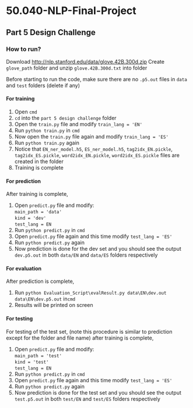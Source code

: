 # 50.040-NLP-Final-Project



## Part 5 Design Challenge
### How to run?

Download http://nlp.stanford.edu/data/glove.42B.300d.zip 
Create `glove_path` folder and unzip `glove.42B.300d.txt` into folder 

Before starting to run the code, make sure there are no `.p5.out` files in `data` and `test` folders (delete if any)

#### For training 
1. Open `cmd` 
2. `cd` into the `part 5 design challenge` folder
3. Open the `train.py` file and modify `train_lang = 'EN'` 
4. Run `python train.py` in `cmd`
5. Now open the `train.py` file again and modify `train_lang = 'ES'`
6. Run `python train.py` again
7. Notice that `EN_ner_model.h5`, `ES_ner_model.h5`, `tag2idx_EN.pickle`, `tag2idx_ES.pickle`, `word2idx_EN.pickle`, `word2idx_ES.pickle` files are created in the folder
8. Training is complete

#### For prediction
After training is complete, 
1. Open `predict.py` file and modify:\
 `main_path = 'data'`\
 `kind = 'dev'`\
 `test_lang = EN`
 2. Run `python predict.py` in `cmd`
 3. Open `predict.py` file again and this time modify `test_lang = 'ES'`
 4. Run `python predict.py` again
 5. Now prediction is done for the dev set and you should see the output `dev.p5.out` in both `data/EN` and `data/ES` folders respectively
 
 #### For evaluation
 After prediction is complete,
 1. Run `python Evaluation_Script\evalResult.py data\EN\dev.out data\EN\dev.p5.out` in`cmd`
 2. Results will be printed on screen
 
 #### For testing
 For testing of the test set, (note this procedure is similar to prediction except for the folder and file name) 
 after training is complete,
 1. Open `predict.py` file and modify:\
 `main_path = 'test'`\
 `kind = 'test'`\
 `test_lang = EN`
 2. Run `python predict.py` in `cmd`
 3. Open `predict.py` file again and this time modify `test_lang = 'ES'`
 4. Run `python predict.py` again
 5. Now prediction is done for the test set and you should see the output `test.p5.out` in both `test/EN` and `test/ES` folders respectively
